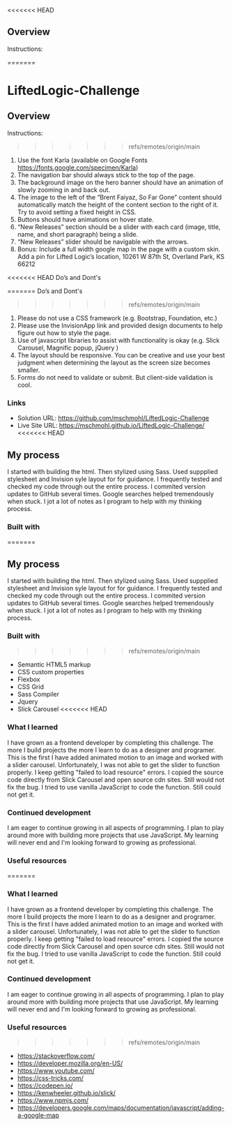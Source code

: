 <<<<<<< HEAD
## Overview

Instructions:

=======
# LiftedLogic-Challenge

## Overview

Instructions:
>>>>>>> refs/remotes/origin/main
1. Use the font Karla (available on Google Fonts https://fonts.google.com/specimen/Karla)
2. The navigation bar should always stick to the top of the page.
3. The background image on the hero banner should have an animation of slowly zooming in and back out.
4. The image to the left of the “Brent Faiyaz, So Far Gone” content should automatically match the height of the content section to the right of it. Try to avoid setting a fixed height in CSS.
5. Buttons should have animations on hover state.
6. “New Releases” section should be a slider with each card (image, title, name, and short paragraph) being a slide.
7. “New Releases” slider should be navigable with the arrows.
8. Bonus: Include a full width google map in the page with a custom skin. Add a pin for Lifted Logic’s location, 10261 W 87th St, Overland Park, KS 66212

<<<<<<< HEAD
Do’s and Dont's

=======
Do’s and Dont's 
>>>>>>> refs/remotes/origin/main
1. Please do not use a CSS framework (e.g. Bootstrap, Foundation, etc.)
2. Please use the InvisionApp link and provided design documents to help figure out how to style the page.
3. Use of javascript libraries to assist with functionality is okay (e.g. Slick Carousel, Magnific popup, jQuery )
4. The layout should be responsive. You can be creative and use your best judgment when determining the layout as the screen size becomes smaller.
5. Forms do not need to validate or submit. But client-side validation is cool.

### Links

- Solution URL: https://github.com/mschmohl/LiftedLogic-Challenge
- Live Site URL: https://mschmohl.github.io/LiftedLogic-Challenge/
<<<<<<< HEAD

## My process

I started with building the html. Then stylized using Sass. Used suppplied stylesheet and Invision syle layout for for guidance. I frequently tested and checked my code through out the entire process. I commited version updates to GitHub several times. Google searches helped tremendously when stuck. I jot a lot of notes as I program to help with my thinking process.

### Built with

=======
## My process
I started with building the html. Then stylized using Sass. Used suppplied stylesheet and Invision syle layout for for guidance. I frequently tested  and checked my code through out the entire process. I commited version updates to GitHub several times. Google searches helped tremendously when stuck. I jot a lot of notes as I program to help with my thinking process.
### Built with
>>>>>>> refs/remotes/origin/main
- Semantic HTML5 markup
- CSS custom properties
- Flexbox
- CSS Grid
- Sass Compiler
- Jquery
- Slick Carousel
<<<<<<< HEAD

### What I learned

I have grown as a frontend developer by completing this challenge. The more I build projects the more I learn to do as a designer and programer. This is the first I have added animated motion to an image and worked with a slider carousel. Unfortunately, I was not able to get the slider to function properly. I keep getting "failed to load resource" errors. I copied the source code directly from Slick Carousel and open source cdn sites. Still would not fix the bug. I tried to use vanilla JavaScript to code the function. Still could not get it.

### Continued development

I am eager to continue growing in all aspects of programming. I plan to play around more with building more projects that use JavaScript. My learning will never end and I'm looking forward to growing as professional.

### Useful resources

=======
### What I learned
I have grown as a frontend developer by completing this challenge. The more I build projects the more I learn to do as a designer and programer. This is the first I have added animated motion to an image and worked with a slider carousel. Unfortunately, I was not able to get the slider to function properly. I keep getting "failed to load resource" errors. I copied the source code directly from Slick Carousel and open source cdn sites. Still would not fix the bug. I tried to use vanilla JavaScript to code the function. Still could not get it. 
### Continued development
I am eager to continue growing in all aspects of programming. I plan to play around more with building more projects that use JavaScript. My learning will never end and I'm looking forward to growing as professional.
### Useful resources
>>>>>>> refs/remotes/origin/main
- https://stackoverflow.com/
- https://developer.mozilla.org/en-US/
- https://www.youtube.com/
- https://css-tricks.com/
- https://codepen.io/
- https://kenwheeler.github.io/slick/
- https://www.npmjs.com/
- https://developers.google.com/maps/documentation/javascript/adding-a-google-map
